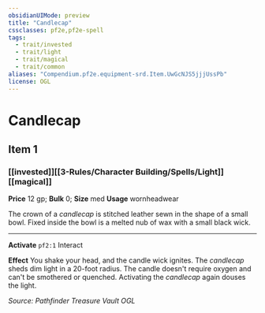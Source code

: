 ```yaml
---
obsidianUIMode: preview
title: "Candlecap"
cssclasses: pf2e,pf2e-spell
tags:
  - trait/invested
  - trait/light
  - trait/magical
  - trait/common
aliases: "Compendium.pf2e.equipment-srd.Item.UwGcNJS5jjjUssPb"
license: OGL
---
```

# Candlecap
## Item 1
### [[invested]][[3-Rules/Character Building/Spells/Light]][[magical]]


**Price** 12 gp; 
**Bulk** 0; **Size** med
**Usage** wornheadwear

The crown of a _candlecap_ is stitched leather sewn in the shape of a small bowl. Fixed inside the bowl is a melted nub of wax with a small black wick.

* * *

**Activate** `pf2:1` Interact

**Effect** You shake your head, and the candle wick ignites. The _candlecap_ sheds dim light in a 20-foot radius. The candle doesn't require oxygen and can't be smothered or quenched. Activating the _candlecap_ again douses the light.

*Source: Pathfinder Treasure Vault*
*OGL*
